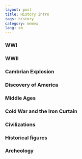 ```yaml
---
layout: post
title: History intro
tags: history
category: memex
lang: en
---
```


### WWI 

### WWII  

### Cambrian Explosion  

### Discovery of America  

### Middle Ages  

### Cold War and the Iron Curtain  

### Civilizations  

### Historical figures 

### Archeology  

 


